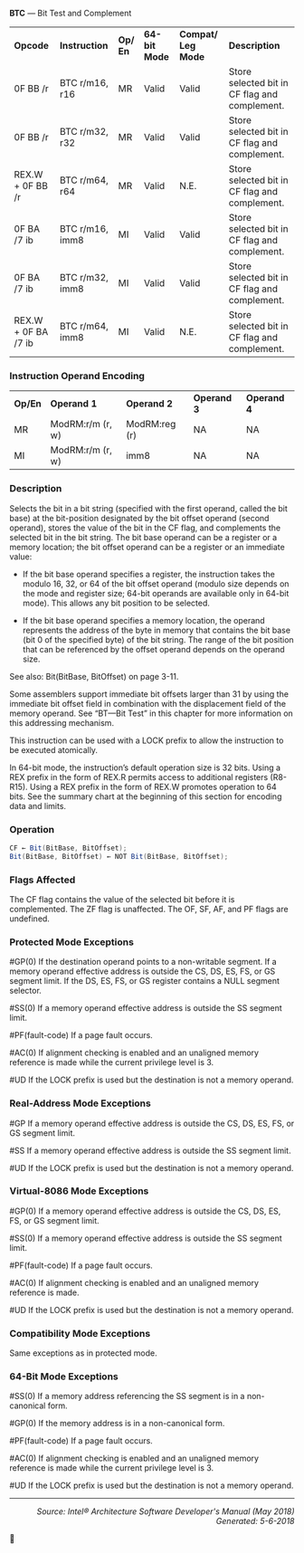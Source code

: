 <b>BTC</b> — Bit Test and Complement
<table>
	<tr>
		<td><b>Opcode</b></td>
		<td><b>Instruction</b></td>
		<td><b>Op/ En</b></td>
		<td><b>64-bit Mode</b></td>
		<td><b>Compat/ Leg Mode</b></td>
		<td><b>Description</b></td>
	</tr>
	<tr>
		<td>0F BB /r</td>
		<td>BTC r/m16, r16</td>
		<td>MR</td>
		<td>Valid</td>
		<td>Valid</td>
		<td>Store selected bit in CF flag and complement.</td>
	</tr>
	<tr>
		<td>0F BB /r</td>
		<td>BTC r/m32, r32</td>
		<td>MR</td>
		<td>Valid</td>
		<td>Valid</td>
		<td>Store selected bit in CF flag and complement.</td>
	</tr>
	<tr>
		<td>REX.W + 0F BB /r</td>
		<td>BTC r/m64, r64</td>
		<td>MR</td>
		<td>Valid</td>
		<td>N.E.</td>
		<td>Store selected bit in CF flag and complement.</td>
	</tr>
	<tr>
		<td>0F BA /7 ib</td>
		<td>BTC r/m16, imm8</td>
		<td>MI</td>
		<td>Valid</td>
		<td>Valid</td>
		<td>Store selected bit in CF flag and complement.</td>
	</tr>
	<tr>
		<td>0F BA /7 ib</td>
		<td>BTC r/m32, imm8</td>
		<td>MI</td>
		<td>Valid</td>
		<td>Valid</td>
		<td>Store selected bit in CF flag and complement.</td>
	</tr>
	<tr>
		<td>REX.W + 0F BA /7 ib</td>
		<td>BTC r/m64, imm8</td>
		<td>MI</td>
		<td>Valid</td>
		<td>N.E.</td>
		<td>Store selected bit in CF flag and complement.</td>
	</tr>
</table>


### Instruction Operand Encoding
<table>
	<tr>
		<td><b>Op/En</b></td>
		<td><b>Operand 1</b></td>
		<td><b>Operand 2</b></td>
		<td><b>Operand 3</b></td>
		<td><b>Operand 4</b></td>
	</tr>
	<tr>
		<td>MR</td>
		<td>ModRM:r/m (r, w)</td>
		<td>ModRM:reg (r)</td>
		<td>NA</td>
		<td>NA</td>
	</tr>
	<tr>
		<td>MI</td>
		<td>ModRM:r/m (r, w)</td>
		<td>imm8</td>
		<td>NA</td>
		<td>NA</td>
	</tr>
</table>


### Description
Selects the bit in a bit string (specified with the first operand, called the bit base) at the bit-position designated by
the bit offset operand (second operand), stores the value of the bit in the CF flag, and complements the selected
bit in the bit string. The bit base operand can be a register or a memory location; the bit offset operand can be a
register or an immediate value:

 * If the bit base operand specifies a register, the instruction takes the modulo 16, 32, or 64 of the bit offset
operand (modulo size depends on the mode and register size; 64-bit operands are available only in 64-bit
mode). This allows any bit position to be selected.

 * If the bit base operand specifies a memory location, the operand represents the address of the byte in memory
that contains the bit base (bit 0 of the specified byte) of the bit string. The range of the bit position that can be
referenced by the offset operand depends on the operand size.

See also: Bit(BitBase, BitOffset) on page 3-11.

Some assemblers support immediate bit offsets larger than 31 by using the immediate bit offset field in combination
with the displacement field of the memory operand. See “BT—Bit Test” in this chapter for more information on
this addressing mechanism.

This instruction can be used with a LOCK prefix to allow the instruction to be executed atomically.

In 64-bit mode, the instruction’s default operation size is 32 bits. Using a REX prefix in the form of REX.R permits
access to additional registers (R8-R15). Using a REX prefix in the form of REX.W promotes operation to 64 bits. See
the summary chart at the beginning of this section for encoding data and limits.

### Operation

```java
CF ← Bit(BitBase, BitOffset);
Bit(BitBase, BitOffset) ← NOT Bit(BitBase, BitOffset);
```
### Flags Affected

The CF flag contains the value of the selected bit before it is complemented. The ZF flag is unaffected. The OF, SF,
AF, and PF flags are undefined.

### Protected Mode Exceptions
<p>#GP(0)
If the destination operand points to a non-writable segment.
If a memory operand effective address is outside the CS, DS, ES, FS, or GS segment limit.
If the DS, ES, FS, or GS register contains a NULL segment selector.
<p>#SS(0)
If a memory operand effective address is outside the SS segment limit.
<p>#PF(fault-code)
If a page fault occurs.
<p>#AC(0)
If alignment checking is enabled and an unaligned memory reference is made while the
current privilege level is 3.
<p>#UD
If the LOCK prefix is used but the destination is not a memory operand.

### Real-Address Mode Exceptions

<p>#GP
If a memory operand effective address is outside the CS, DS, ES, FS, or GS segment limit.
<p>#SS
If a memory operand effective address is outside the SS segment limit.
<p>#UD
If the LOCK prefix is used but the destination is not a memory operand.

### Virtual-8086 Mode Exceptions

<p>#GP(0)
If a memory operand effective address is outside the CS, DS, ES, FS, or GS segment limit.
<p>#SS(0)
If a memory operand effective address is outside the SS segment limit.
<p>#PF(fault-code)
If a page fault occurs.
<p>#AC(0)
If alignment checking is enabled and an unaligned memory reference is made.
<p>#UD
If the LOCK prefix is used but the destination is not a memory operand.

### Compatibility Mode Exceptions

Same exceptions as in protected mode.

### 64-Bit Mode Exceptions

<p>#SS(0)
If a memory address referencing the SS segment is in a non-canonical form.
<p>#GP(0)
If the memory address is in a non-canonical form.
<p>#PF(fault-code)
If a page fault occurs.
<p>#AC(0)
If alignment checking is enabled and an unaligned memory reference is made while the
current privilege level is 3.
<p>#UD
If the LOCK prefix is used but the destination is not a memory operand.

 --- 
<p align="right"><i>Source: Intel® Architecture Software Developer's Manual (May 2018)<br>Generated: 5-6-2018</i></p>
